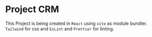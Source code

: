 # Project CRM

This Project is being created in `React` using `vite` as module bundler.
`Tailwind` for css and `EsLint` and `Prettier` for linting.  